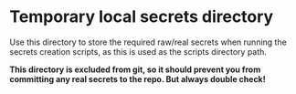 # Temporary local secrets directory

Use this directory to store the required raw/real secrets when running the secrets creation scripts, as this is used as the scripts directory path.

**This directory is excluded from git, so it should prevent you from committing any real secrets to the repo. But always double check!**